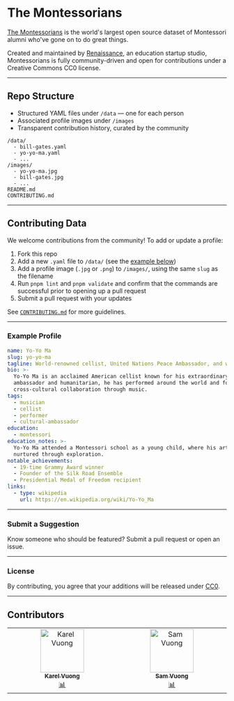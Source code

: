 # The Montessorians

[The Montessorians](https://themontessorians.xyz) is the world's largest open source dataset of Montessori alumni who've
gone on to do great things.

Created and maintained by [Renaissance](https://renaissance.education), an education startup studio, Montessorians is
fully community-driven and open for contributions under a Creative Commons CC0 license.

---

## Repo Structure

- Structured YAML files under `/data` — one for each person
- Associated profile images under `/images`
- Transparent contribution history, curated by the community

```
/data/
  - bill-gates.yaml
  - yo-yo-ma.yaml
  - ...
/images/
  - yo-yo-ma.jpg
  - bill-gates.jpg
  - ...
README.md
CONTRIBUTING.md
```

---

## Contributing Data

We welcome contributions from the community! To add or update a profile:

1. Fork this repo
2. Add a new `.yaml` file to `/data/` (see the [example below](#example-profile))
3. Add a profile image (`.jpg` or `.png`) to `/images/`, using the same `slug` as the filename
4. Run `pnpm lint` and `pnpm validate` and confirm that the commands are successful prior to opening up a pull request
5. Submit a pull request with your updates

See [`CONTRIBUTING.md`](./CONTRIBUTING.md) for more guidelines.

---

### Example Profile

```yaml
name: Yo-Yo Ma
slug: yo-yo-ma
tagline: World-renowned cellist, United Nations Peace Ambassador, and winner of 19 Grammy Awards
bio: >-
  Yo-Yo Ma is an acclaimed American cellist known for his extraordinary technique and deep musicality. A cultural
  ambassador and humanitarian, he has performed around the world and founded the Silk Road Ensemble to foster
  cross-cultural collaboration through music.
tags:
  - musician
  - cellist
  - performer
  - cultural-ambassador
education:
  - montessori
education_notes: >-
  Yo-Yo Ma attended a Montessori school as a young child, where his artistic sensibilities and self-motivation were
  nurtured through exploration.
notable_achievements:
  - 19-time Grammy Award winner
  - Founder of the Silk Road Ensemble
  - Presidential Medal of Freedom recipient
links:
  - type: wikipedia
    url: https://en.wikipedia.org/wiki/Yo-Yo_Ma
```

---

### Submit a Suggestion

Know someone who should be featured? Submit a pull request or open an issue.

---

### License

By contributing, you agree that your additions will be released under
[CC0](https://github.com/renaissanceabc/the-montessorians?tab=CC0-1.0-1-ov-file#readme).

---

## Contributors

<!-- ALL-CONTRIBUTORS-LIST:START - Do not remove or modify this section -->
<!-- prettier-ignore-start -->
<!-- markdownlint-disable -->
<table>
  <tbody>
    <tr>
      <td align="center" valign="top" width="12.5%"><a href="https://github.com/karelvuong"><img src="https://avatars.githubusercontent.com/u/95452264?v=4?s=100" width="100px;" alt="Karel Vuong"/><br /><sub><b>Karel Vuong</b></sub></a><br /><a href="#data-karelvuong" title="Data contributions (e.g. YAML profiles, images)">📊</a></td>
      <td align="center" valign="top" width="12.5%"><a href="https://github.com/samjvuong"><img src="https://avatars.githubusercontent.com/u/89951683?v=4?s=100" width="100px;" alt="Sam Vuong"/><br /><sub><b>Sam Vuong</b></sub></a><br /><a href="#data-samjvuong" title="Data contributions (e.g. YAML profiles, images)">📊</a></td>
    </tr>
  </tbody>
</table>

<!-- markdownlint-restore -->
<!-- prettier-ignore-end -->

<!-- ALL-CONTRIBUTORS-LIST:END -->

